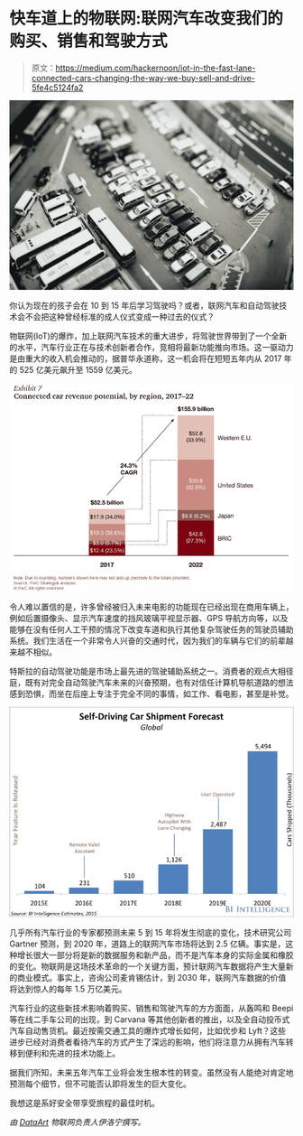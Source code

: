 # 快车道上的物联网:联网汽车改变我们的购买、销售和驾驶方式

> 原文：<https://medium.com/hackernoon/iot-in-the-fast-lane-connected-cars-changing-the-way-we-buy-sell-and-drive-5fe4c5124fa2>

![](img/745e9dda50647d22f8486c194d0e800e.png)

你认为现在的孩子会在 10 到 15 年后学习驾驶吗？或者，联网汽车和自动驾驶技术会不会把这种曾经标准的成人仪式变成一种过去的仪式？

物联网(IoT)的爆炸，加上联网汽车技术的重大进步，将驾驶世界带到了一个全新的水平，汽车行业正在与技术创新者合作，竞相将最新功能推向市场。这一驱动力是由重大的收入机会推动的，据普华永道称，这一机会将在短短五年内从 2017 年的 525 亿美元飙升至 1559 亿美元。

![](img/6979d3486697b068f9727bb3a87cea56.png)

令人难以置信的是，许多曾经被归入未来电影的功能现在已经出现在商用车辆上，例如后置摄像头、显示汽车速度的挡风玻璃平视显示器、GPS 导航方向等，以及能够在没有任何人工干预的情况下改变车道和执行其他复杂驾驶任务的驾驶员辅助系统。我们生活在一个非常令人兴奋的交通时代，因为我们的车辆与它们的前辈越来越不相似。

特斯拉的自动驾驶功能是市场上最先进的驾驶辅助系统之一。消费者的观点大相径庭，既有对完全自动驾驶汽车未来的兴奋预期，也有对信任计算机导航道路的想法感到恐惧，而坐在后座上专注于完全不同的事情，如工作、看电影，甚至是补觉。

![](img/7179c5f98abbe1981d9a23b52d461ed9.png)

几乎所有汽车行业的专家都预测未来 5 到 15 年将发生彻底的变化，技术研究公司 Gartner 预测，到 2020 年，道路上的联网汽车市场将达到 2.5 亿辆。事实是，这种增长很大一部分将是新的数据服务和新产品，而不是汽车本身的实际金属和橡胶的变化。物联网是这场技术革命的一个关键方面，预计联网汽车数据将产生大量新的商业模式。事实上，咨询公司麦肯锡估计，到 2030 年，联网汽车数据的价值将达到惊人的每年 1.5 万亿美元。

汽车行业的这些新技术影响着购买、销售和驾驶汽车的方方面面，从轰鸣和 Beepi 等在线二手车公司的出现，到 Carvana 等其他创新者的推出，以及全自动投币式汽车自动售货机。最近按需交通工具的爆炸式增长如何，比如优步和 Lyft？这些进步已经对消费者看待汽车的方式产生了深远的影响，他们将注意力从拥有汽车转移到便利和先进的技术功能上。

据我们所知，未来五年汽车工业将会发生根本性的转变。虽然没有人能绝对肯定地预测每个细节，但不可能否认即将发生的巨大变化。

我想这是系好安全带享受旅程的最佳时机。

*由* [*DataArt*](https://www.dataart.com/industry/iot-and-m2m-solutions?utm_source=medium&utm_medium=social&utm_campaign=i-spring-2018) *物联网负责人伊洛宁撰写。*